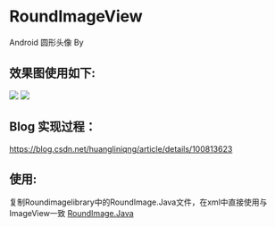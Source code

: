 # RoundImageView
Android 圆形头像 By

## 效果图使用如下:
![](screenshot/img_screen_shot.png)
<img src="screenshot/img_screen_shot.png"/>

## Blog 实现过程：
<https://blog.csdn.net/huangliniqng/article/details/100813623>

## 使用:
复制Roundimagelibrary中的RoundImage.Java文件，在xml中直接使用与ImageView一致
[RoundImage.Java](roundimagelibrary/src/main/java/com.example.roundimagelibrary/RoundImage.java)
